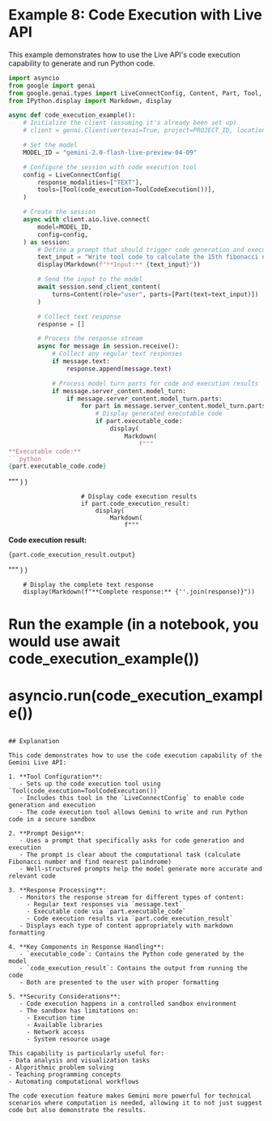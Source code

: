 # Example 8: Code Execution with Live API

This example demonstrates how to use the Live API's code execution capability to generate and run Python code.

````python
import asyncio
from google import genai
from google.genai.types import LiveConnectConfig, Content, Part, Tool, ToolCodeExecution
from IPython.display import Markdown, display

async def code_execution_example():
    # Initialize the client (assuming it's already been set up)
    # client = genai.Client(vertexai=True, project=PROJECT_ID, location=LOCATION)

    # Set the model
    MODEL_ID = "gemini-2.0-flash-live-preview-04-09"

    # Configure the session with code execution tool
    config = LiveConnectConfig(
        response_modalities=["TEXT"],
        tools=[Tool(code_execution=ToolCodeExecution())],
    )

    # Create the session
    async with client.aio.live.connect(
        model=MODEL_ID,
        config=config,
    ) as session:
        # Define a prompt that should trigger code generation and execution
        text_input = "Write tool code to calculate the 15th fibonacci number then find the nearest palindrome to it"
        display(Markdown(f"**Input:** {text_input}"))

        # Send the input to the model
        await session.send_client_content(
            turns=Content(role="user", parts=[Part(text=text_input)])
        )

        # Collect text response
        response = []

        # Process the response stream
        async for message in session.receive():
            # Collect any regular text responses
            if message.text:
                response.append(message.text)

            # Process model turn parts for code and execution results
            if message.server_content.model_turn:
                if message.server_content.model_turn.parts:
                    for part in message.server_content.model_turn.parts:
                        # Display generated executable code
                        if part.executable_code:
                            display(
                                Markdown(
                                    f"""
**Executable code:**
```python
{part.executable_code.code}
````

"""
)
)

                        # Display code execution results
                        if part.code_execution_result:
                            display(
                                Markdown(
                                    f"""

**Code execution result:**

```
{part.code_execution_result.output}
```

"""
)
)

        # Display the complete text response
        display(Markdown(f"**Complete response:** {''.join(response)}"))

# Run the example (in a notebook, you would use await code_execution_example())

# asyncio.run(code_execution_example())

```

## Explanation

This code demonstrates how to use the code execution capability of the Gemini Live API:

1. **Tool Configuration**:
   - Sets up the code execution tool using `Tool(code_execution=ToolCodeExecution())`
   - Includes this tool in the `LiveConnectConfig` to enable code generation and execution
   - The code execution tool allows Gemini to write and run Python code in a secure sandbox

2. **Prompt Design**:
   - Uses a prompt that specifically asks for code generation and execution
   - The prompt is clear about the computational task (calculate Fibonacci number and find nearest palindrome)
   - Well-structured prompts help the model generate more accurate and relevant code

3. **Response Processing**:
   - Monitors the response stream for different types of content:
     - Regular text responses via `message.text`
     - Executable code via `part.executable_code`
     - Code execution results via `part.code_execution_result`
   - Displays each type of content appropriately with markdown formatting

4. **Key Components in Response Handling**:
   - `executable_code`: Contains the Python code generated by the model
   - `code_execution_result`: Contains the output from running the code
   - Both are presented to the user with proper formatting

5. **Security Considerations**:
   - Code execution happens in a controlled sandbox environment
   - The sandbox has limitations on:
     - Execution time
     - Available libraries
     - Network access
     - System resource usage

This capability is particularly useful for:
- Data analysis and visualization tasks
- Algorithmic problem solving
- Teaching programming concepts
- Automating computational workflows

The code execution feature makes Gemini more powerful for technical scenarios where computation is needed, allowing it to not just suggest code but also demonstrate the results.
```
